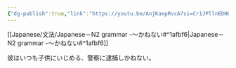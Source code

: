 ```yaml
---
{"dg-publish":true,"link":"https://youtu.be/AnjKaxpRvcA?si=Cr1JPllnEDHDMwhm","tags":["Japanese-grammar","N2"],"permalink":"/Notes/LN－N2 grammar -～かねない/","dgPassFrontmatter":true}
---
```


[[Japanese/文法/Japanese－N2 grammar -～かねない#^1afbf6\|Japanese－N2 grammar -～かねない#^1afbf6]]

彼はいつも子供にいじめる、警察に逮捕しかねない。
